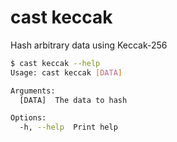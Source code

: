 # cast keccak

Hash arbitrary data using Keccak-256

```bash
$ cast keccak --help
Usage: cast keccak [DATA]

Arguments:
  [DATA]  The data to hash

Options:
  -h, --help  Print help
```